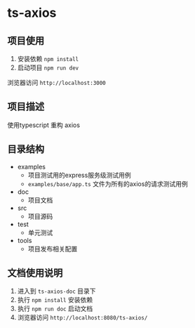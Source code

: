 # ts-axios

## 项目使用
1. 安装依赖 `npm install`
2. 启动项目 `npm run dev`

浏览器访问 `http://localhost:3000`

## 项目描述
使用typescript 重构 axios

## 目录结构
- examples
    - 项目测试用的express服务级测试用例
    - `examples/base/app.ts` 文件为所有的axios的请求测试用例
- doc
    - 项目文档
- src
    - 项目源码
- test
    - 单元测试
- tools
    - 项目发布相关配置

## 文档使用说明
1. 进入到 `ts-axios-doc` 目录下
2. 执行 `npm install` 安装依赖
3. 执行 `npm run doc` 启动文档
4. 浏览器访问 `http://localhost:8080/ts-axios/`

